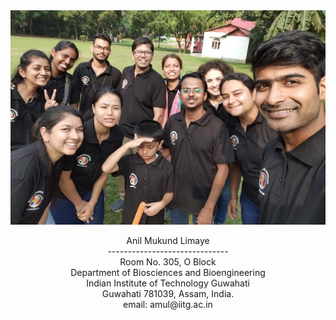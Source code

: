 <img src="IMG-20191117-WA0015_resize.jpg">
<p align="center">
Anil Mukund Limaye<br/>------------------------------<br/>Room No. 305, O Block<br/>Department of Biosciences and Bioengineering<br/>Indian Institute of Technology Guwahati<br/>Guwahati 781039, Assam, India.<br/>email: amul@iitg.ac.in

</p>
